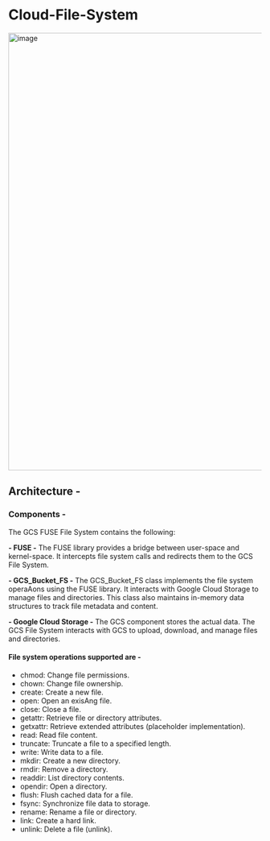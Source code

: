 # Cloud-File-System

<img width="869" alt="image" src="https://github.com/prashulk/Cloud-File-System/assets/67316162/d357846a-a206-4e59-ae76-e223de4ac7e8">

## Architecture -

### Components -

The GCS FUSE File System contains the following:

**- FUSE -** The FUSE library provides a bridge between user-space and kernel-space. It intercepts file system calls and redirects them to the GCS File System.

**- GCS_Bucket_FS -** The GCS_Bucket_FS class implements the file system operaAons using the FUSE library. It interacts with Google Cloud Storage to manage files and directories. This class also maintains in-memory data structures to track file metadata and content.

**- Google Cloud Storage -** The GCS component stores the actual data. The GCS File System interacts with GCS to upload, download, and manage files and directories.

#### File system operations supported are -
  
- chmod: Change file permissions.
- chown: Change file ownership.
- create: Create a new file.
- open: Open an exisAng file.
- close: Close a file.
- getattr: Retrieve file or directory attributes.
- getxattr: Retrieve extended attributes (placeholder implementation).
- read: Read file content.
- truncate: Truncate a file to a specified length.
- write: Write data to a file.
- mkdir: Create a new directory.
- rmdir: Remove a directory.
- readdir: List directory contents.
- opendir: Open a directory.
- flush: Flush cached data for a file.
- fsync: Synchronize file data to storage.
- rename: Rename a file or directory.
- link: Create a hard link.
- unlink: Delete a file (unlink).
